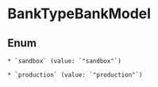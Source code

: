 
# BankTypeBankModel

## Enum


    * `sandbox` (value: `"sandbox"`)

    * `production` (value: `"production"`)



